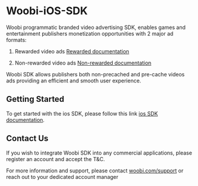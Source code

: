 # Woobi-iOS-SDK

Woobi programmatic branded video advertising SDK, enables games and entertainment publishers monetization opportunities with 2 major ad formats:

1. Rewarded video ads [Rewarded documentation](https://github.com/woobirnd/Woobi-iOS-SDK/wiki/Woobi-Vidget)

2. Non-rewarded video ads [Non-rewarded documentation](https://github.com/woobirnd/Woobi-iOS-SDK/wiki/Woobi-Non-Incent)

Woobi SDK allows publishers both non-precached and pre-cache videos ads providing an efficient and smooth user experience.

## Getting Started
To get started with the ios SDK, please follow this link [ios SDK documentation](https://github.com/woobirnd/Woobi-iOS-SDK/wiki).

## Contact Us
If you wish to integrate Woobi SDK into any commercial applications, please register an account and accept the T&C.

For more information and support, please contact [woobi.com/support](http://woobi.com/support/) or reach out to your dedicated account manager

